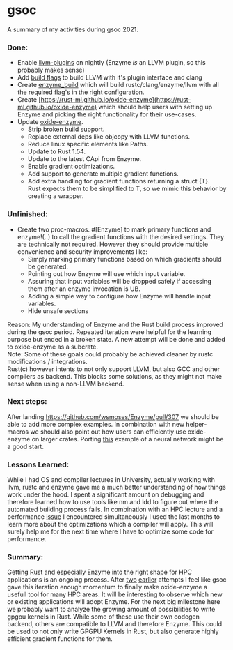 # gsoc
A summary of my activities during gsoc 2021.

### Done:  
- Enable [llvm-plugins](https://github.com/rust-lang/rust/pull/86267) on nightly (Enzyme _is_ an LLVM plugin, so this probably makes sense)  
- Add [build flags](https://github.com/rust-lang/rust/pull/87297) to build LLVM with it's plugin interface and clang  
- Create [enzyme\_build](https://github.com/ZuseZ4/enzyme_build/commit/ee84fd20cf47a74581fc8a26ca1713539d529dba) which will build rustc/clang/enzyme/llvm with all the required flag's in the right configuration. 
- Create [https://rust-ml.github.io/oxide-enzyme](https://rust-ml.github.io/oxide-enzyme) which should help users 
        with setting up Enzyme and picking the right functionality for their use-cases.  
- Update [oxide-enzyme](https://github.com/rust-ml/oxide-enzyme).  
    - Strip broken build support.  
    - Replace external deps like objcopy with LLVM functions.  
    - Reduce linux specific elements like Paths.  
    - Update to Rust 1.54.  
    - Update to the latest CApi from Enzyme.  
    - Enable gradient optimizations.  
    - Add support to generate multiple gradient functions.  
    - Add extra handling for gradient functions returning a struct {T}.  
        Rust expects them to be simplified to T, so we mimic this behavior by creating a wrapper.  
 

### Unfinished:  
- Create two proc-macros. #[Enzyme] to mark primary functions and enzyme!(..) to call the gradient functions with the desired settings. They are technically not required. However they should provide multiple convenience and security improvements like:  
  - Simply marking primary functions based on which gradients should be generated.  
  - Pointing out how Enzyme will use which input variable.  
  - Assuring that input variables will be dropped safely if accessing them after an enzyme invocation is UB.  
  - Adding a simple way to configure how Enzyme will handle input variables.  
  - Hide unsafe sections  

Reason: My understanding of Enzyme and the Rust build process improved during the gsoc period. Repeated iteration were helpful for the learning purpose but ended in a broken state. A new attempt will be done and added to oxide-enzyme as a subcrate.  
Note: Some of these goals could probably be achieved cleaner by rustc modifications / integrations.  
Rust(c) however intents to not only support LLVM, but also GCC and other compilers as backend. This blocks some solutions, as they might not make sense when using a non-LLVM backend.  


### Next steps:
After landing https://github.com/wsmoses/Enzyme/pull/307 we should be able to add more complex examples.
In combination with new helper-macros we should also point out how users can efficiently use oxide-enzyme on larger crates.
Porting [this](https://github.com/tiberiusferreira/oxide-enzyme/blob/master/src/main.rs) example of a neural network might be a good start.

### Lessons Learned:
While I had OS and compiler lectures in University, actually working with llvm, rustc and enzyme gave me a much better understanding of how things 
work under the hood. I spent a significant amount on debugging and therefore learned how to use tools like nm and ldd 
to figure out where the automated building process fails. 
In combination with an HPC lecture and a performance [issue](https://github.com/rust-lang/rust/issues/85354) I encountered simultaneously 
I used the last months to learn more about the optimizations which a compiler will apply. This will surely help me for the next time
where I have to optimize some code for performance.


### Summary:
Getting Rust and especially Enzyme into the right shape for HPC applications is an ongoing process. 
After [two](https://github.com/tiberiusferreira/oxide-enzyme) [earlier](https://github.com/bytesnake/oxide-enzyme) attempts I feel like gsoc gave this iteration enough momentum to finally make oxide-enzyme a usefull tool for many HPC areas.
It will be interesting to observe which new or existing applications will adopt Enzyme. 
For the next big milestone here we probably want to analyze the growing amount of possibilities to write gpgpu kernels in Rust.
While some of these use their own codegen backend, others are compatible to LLVM and therefore Enzyme. 
This could be used to not only write GPGPU Kernels in Rust, but also generate highly efficient gradient functions for them.
